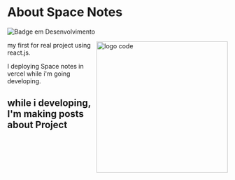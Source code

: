 # About Space Notes
![Badge em Desenvolvimento](http://img.shields.io/static/v1?label=STATUS&message=EM%20DESENVOLVIMENTO&color=GREEN&style=for-the-badge)

<img src="https://cdn-icons-png.flaticon.com/512/1146/1146245.png" min-width="10px" max-width="300px" width="300" align="right" alt="logo code">




<p> my first for real project using react.js.</p>
<p> I deploying Space notes in vercel while i'm going developing.</p>

## while i developing, I'm making posts about Project


